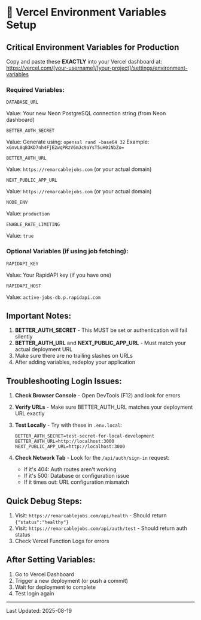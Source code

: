 # 🔧 Vercel Environment Variables Setup

## Critical Environment Variables for Production

Copy and paste these **EXACTLY** into your Vercel dashboard at:
https://vercel.com/[your-username]/[your-project]/settings/environment-variables

### Required Variables:

```
DATABASE_URL
```
Value: Your new Neon PostgreSQL connection string (from Neon dashboard)

```
BETTER_AUTH_SECRET
```
Value: Generate using: `openssl rand -base64 32`
Example: `xGnvL8qB3KD7nh4FjE2wqPRzV6mJc9aYsT5uH0iNbZo=`

```
BETTER_AUTH_URL
```
Value: `https://remarcablejobs.com` (or your actual domain)

```
NEXT_PUBLIC_APP_URL
```
Value: `https://remarcablejobs.com` (or your actual domain)

```
NODE_ENV
```
Value: `production`

```
ENABLE_RATE_LIMITING
```
Value: `true`

### Optional Variables (if using job fetching):

```
RAPIDAPI_KEY
```
Value: Your RapidAPI key (if you have one)

```
RAPIDAPI_HOST
```
Value: `active-jobs-db.p.rapidapi.com`

## Important Notes:

1. **BETTER_AUTH_SECRET** - This MUST be set or authentication will fail silently
2. **BETTER_AUTH_URL** and **NEXT_PUBLIC_APP_URL** - Must match your actual deployment URL
3. Make sure there are no trailing slashes on URLs
4. After adding variables, redeploy your application

## Troubleshooting Login Issues:

1. **Check Browser Console** - Open DevTools (F12) and look for errors
2. **Verify URLs** - Make sure BETTER_AUTH_URL matches your deployment URL exactly
3. **Test Locally** - Try with these in `.env.local`:
   ```
   BETTER_AUTH_SECRET=test-secret-for-local-development
   BETTER_AUTH_URL=http://localhost:3000
   NEXT_PUBLIC_APP_URL=http://localhost:3000
   ```

4. **Check Network Tab** - Look for the `/api/auth/sign-in` request:
   - If it's 404: Auth routes aren't working
   - If it's 500: Database or configuration issue
   - If it times out: URL configuration mismatch

## Quick Debug Steps:

1. Visit: `https://remarcablejobs.com/api/health` - Should return `{"status":"healthy"}`
2. Visit: `https://remarcablejobs.com/api/auth/test` - Should return auth status
3. Check Vercel Function Logs for errors

## After Setting Variables:

1. Go to Vercel Dashboard
2. Trigger a new deployment (or push a commit)
3. Wait for deployment to complete
4. Test login again

---

Last Updated: 2025-08-19